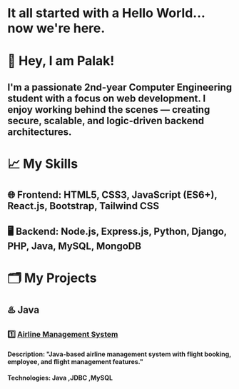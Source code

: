 # It all started with a Hello World... now we're here.
# 👋 Hey, I am Palak!
## I'm a passionate **2nd-year Computer Engineering student** with a focus on **web development**. I enjoy working behind the scenes — creating secure, scalable, and logic-driven backend architectures.
# 📈 My Skills 
## 🌐 Frontend: HTML5, CSS3, JavaScript (ES6+), React.js, Bootstrap, Tailwind CSS
## 🖥️ Backend: Node.js, Express.js, Python, Django, PHP, Java, MySQL, MongoDB
# 🗂️ My Projects
## ♨️ Java
### 1️⃣ [Airline Management System](https://github.com/SondharavaPalak/Airline-Management-System)
#### Description: "Java-based airline management system with flight booking, employee, and flight management features."
#### Technologies: Java ,JDBC ,MySQL
